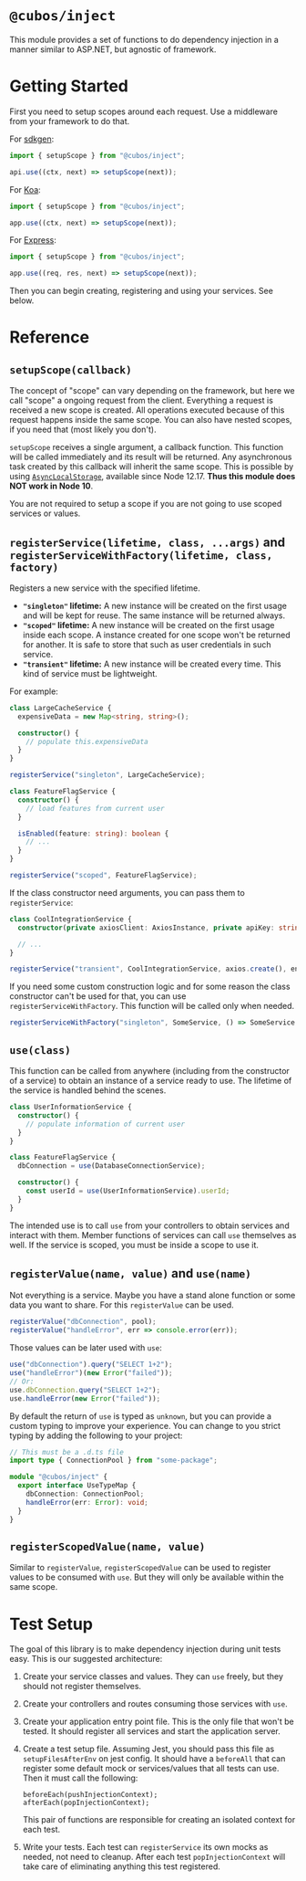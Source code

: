 # `@cubos/inject`

This module provides a set of functions to do dependency injection in a manner similar to ASP.NET, but agnostic of framework.

# Getting Started

First you need to setup scopes around each request. Use a middleware from your framework to do that.

For [sdkgen](https://sdkgen.github.io/):

```typescript
import { setupScope } from "@cubos/inject";

api.use((ctx, next) => setupScope(next));
```

For [Koa](https://koajs.com/):

```typescript
import { setupScope } from "@cubos/inject";

app.use((ctx, next) => setupScope(next));
```

For [Express](https://expressjs.com/):

```typescript
import { setupScope } from "@cubos/inject";

app.use((req, res, next) => setupScope(next));
```

Then you can begin creating, registering and using your services. See below.

# Reference

## `setupScope(callback)`

The concept of "scope" can vary depending on the framework, but here we call "scope" a ongoing request from the client. Everything a request is received a new scope is created. All operations executed because of this request happens inside the same scope. You can also have nested scopes, if you need that (most likely you don't).

`setupScope` receives a single argument, a callback function. This function will be called immediately and its result will be returned. Any asynchronous task created by this callback will inherit the same scope. This is possible by using [`AsyncLocalStorage`](https://nodejs.org/api/async_hooks.html#async_hooks_class_asynclocalstorage), available since Node 12.17. **Thus this module does NOT work in Node 10**.

You are not required to setup a scope if you are not going to use scoped services or values.

## `registerService(lifetime, class, ...args)` and `registerServiceWithFactory(lifetime, class, factory)`

Registers a new service with the specified lifetime.

- **`"singleton"` lifetime:** A new instance will be created on the first usage and will be kept for reuse. The same instance will be returned always.
- **`"scoped"` lifetime:** A new instance will be created on the first usage inside each scope. A instance created for one scope won't be returned for another. It is safe to store that such as user credentials in such service.
- **`"transient"` lifetime:** A new instance will be created every time. This kind of service must be lightweight.

For example:

```typescript
class LargeCacheService {
  expensiveData = new Map<string, string>();

  constructor() {
    // populate this.expensiveData
  }
}

registerService("singleton", LargeCacheService);
```

```typescript
class FeatureFlagService {
  constructor() {
    // load features from current user
  }

  isEnabled(feature: string): boolean {
    // ...
  }
}

registerService("scoped", FeatureFlagService);
```

If the class constructor need arguments, you can pass them to `registerService`:

```typescript
class CoolIntegrationService {
  constructor(private axiosClient: AxiosInstance, private apiKey: string) {}

  // ...
}

registerService("transient", CoolIntegrationService, axios.create(), env.COOL_API_KEY);
```

If you need some custom construction logic and for some reason the class constructor can't be used for that, you can use `registerServiceWithFactory`. This function will be called only when needed.

```typescript
registerServiceWithFactory("singleton", SomeService, () => SomeService.getInstance());
```

## `use(class)`

This function can be called from anywhere (including from the constructor of a service) to obtain an instance of a service ready to use. The lifetime of the service is handled behind the scenes.

```typescript
class UserInformationService {
  constructor() {
    // populate information of current user
  }
}

class FeatureFlagService {
  dbConnection = use(DatabaseConnectionService);

  constructor() {
    const userId = use(UserInformationService).userId;
  }
}
```

The intended use is to call `use` from your controllers to obtain services and interact with them. Member functions of services can call `use` themselves as well. If the service is scoped, you must be inside a scope to use it.

## `registerValue(name, value)` and `use(name)`

Not everything is a service. Maybe you have a stand alone function or some data you want to share. For this `registerValue` can be used.

```typescript
registerValue("dbConnection", pool);
registerValue("handleError", err => console.error(err));
```

Those values can be later used with `use`:

```typescript
use("dbConnection").query("SELECT 1+2");
use("handleError")(new Error("failed"));
// Or:
use.dbConnection.query("SELECT 1+2");
use.handleError(new Error("failed"));
```

By default the return of `use` is typed as `unknown`, but you can provide a custom typing to improve your experience. You can change to you strict typing by adding the following to your project:

```typescript
// This must be a .d.ts file
import type { ConnectionPool } from "some-package";

module "@cubos/inject" {
  export interface UseTypeMap {
    dbConnection: ConnectionPool;
    handleError(err: Error): void;
  }
}
```

## `registerScopedValue(name, value)`

Similar to `registerValue`, `registerScopedValue` can be used to register values to be consumed with `use`. But they will only be available within the same scope.

# Test Setup

The goal of this library is to make dependency injection during unit tests easy. This is our suggested architecture:

1. Create your service classes and values. They can `use` freely, but they should not register themselves.
2. Create your controllers and routes consuming those services with `use`.
3. Create your application entry point file. This is the only file that won't be tested. It should register all services and start the application server.
4. Create a test setup file. Assuming Jest, you should pass this file as `setupFilesAfterEnv` on jest config. It should have a `beforeAll` that can register some default mock or services/values that all tests can use. Then it must call the following:

       beforeEach(pushInjectionContext);
       afterEach(popInjectionContext);

    This pair of functions are responsible for creating an isolated context for each test.
5. Write your tests. Each test can `registerService` its own mocks as needed, not need to cleanup. After each test `popInjectionContext` will take care of eliminating anything this test registered.
